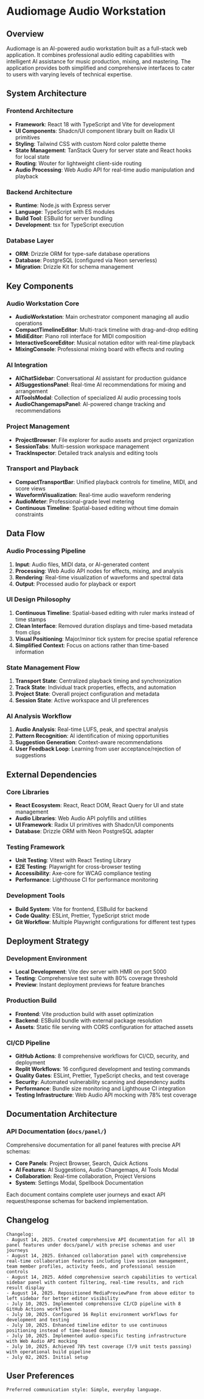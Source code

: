 # Audiomage Audio Workstation

## Overview

Audiomage is an AI-powered audio workstation built as a full-stack web application. It combines professional audio editing capabilities with intelligent AI assistance for music production, mixing, and mastering. The application provides both simplified and comprehensive interfaces to cater to users with varying levels of technical expertise.

## System Architecture

### Frontend Architecture

- **Framework**: React 18 with TypeScript and Vite for development
- **UI Components**: Shadcn/UI component library built on Radix UI primitives
- **Styling**: Tailwind CSS with custom Nord color palette theme
- **State Management**: TanStack Query for server state and React hooks for local state
- **Routing**: Wouter for lightweight client-side routing
- **Audio Processing**: Web Audio API for real-time audio manipulation and playback

### Backend Architecture

- **Runtime**: Node.js with Express server
- **Language**: TypeScript with ES modules
- **Build Tool**: ESBuild for server bundling
- **Development**: tsx for TypeScript execution

### Database Layer

- **ORM**: Drizzle ORM for type-safe database operations
- **Database**: PostgreSQL (configured via Neon serverless)
- **Migration**: Drizzle Kit for schema management

## Key Components

### Audio Workstation Core

- **AudioWorkstation**: Main orchestrator component managing all audio operations
- **CompactTimelineEditor**: Multi-track timeline with drag-and-drop editing
- **MidiEditor**: Piano roll interface for MIDI composition
- **InteractiveScoreEditor**: Musical notation editor with real-time playback
- **MixingConsole**: Professional mixing board with effects and routing

### AI Integration

- **AIChatSidebar**: Conversational AI assistant for production guidance
- **AISuggestionsPanel**: Real-time AI recommendations for mixing and arrangement
- **AIToolsModal**: Collection of specialized AI audio processing tools
- **AudioChangemapsPanel**: AI-powered change tracking and recommendations

### Project Management

- **ProjectBrowser**: File explorer for audio assets and project organization
- **SessionTabs**: Multi-session workspace management
- **TrackInspector**: Detailed track analysis and editing tools

### Transport and Playback

- **CompactTransportBar**: Unified playback controls for timeline, MIDI, and score views
- **WaveformVisualization**: Real-time audio waveform rendering
- **AudioMeter**: Professional-grade level metering
- **Continuous Timeline**: Spatial-based editing without time domain constraints

## Data Flow

### Audio Processing Pipeline

1. **Input**: Audio files, MIDI data, or AI-generated content
2. **Processing**: Web Audio API nodes for effects, mixing, and analysis
3. **Rendering**: Real-time visualization of waveforms and spectral data
4. **Output**: Processed audio for playback or export

### UI Design Philosophy

1. **Continuous Timeline**: Spatial-based editing with ruler marks instead of time stamps
2. **Clean Interface**: Removed duration displays and time-based metadata from clips
3. **Visual Positioning**: Major/minor tick system for precise spatial reference
4. **Simplified Context**: Focus on actions rather than time-based information

### State Management Flow

1. **Transport State**: Centralized playback timing and synchronization
2. **Track State**: Individual track properties, effects, and automation
3. **Project State**: Overall project configuration and metadata
4. **Session State**: Active workspace and UI preferences

### AI Analysis Workflow

1. **Audio Analysis**: Real-time LUFS, peak, and spectral analysis
2. **Pattern Recognition**: AI identification of mixing opportunities
3. **Suggestion Generation**: Context-aware recommendations
4. **User Feedback Loop**: Learning from user acceptance/rejection of suggestions

## External Dependencies

### Core Libraries

- **React Ecosystem**: React, React DOM, React Query for UI and state management
- **Audio Libraries**: Web Audio API polyfills and utilities
- **UI Framework**: Radix UI primitives with Shadcn/UI components
- **Database**: Drizzle ORM with Neon PostgreSQL adapter

### Testing Framework

- **Unit Testing**: Vitest with React Testing Library
- **E2E Testing**: Playwright for cross-browser testing
- **Accessibility**: Axe-core for WCAG compliance testing
- **Performance**: Lighthouse CI for performance monitoring

### Development Tools

- **Build System**: Vite for frontend, ESBuild for backend
- **Code Quality**: ESLint, Prettier, TypeScript strict mode
- **Git Workflow**: Multiple Playwright configurations for different test types

## Deployment Strategy

### Development Environment

- **Local Development**: Vite dev server with HMR on port 5000
- **Testing**: Comprehensive test suite with 80% coverage threshold
- **Preview**: Instant deployment previews for feature branches

### Production Build

- **Frontend**: Vite production build with asset optimization
- **Backend**: ESBuild bundle with external package resolution
- **Assets**: Static file serving with CORS configuration for attached assets

### CI/CD Pipeline

- **GitHub Actions**: 8 comprehensive workflows for CI/CD, security, and deployment
- **Replit Workflows**: 16 configured development and testing commands
- **Quality Gates**: ESLint, Prettier, TypeScript checks, and test coverage
- **Security**: Automated vulnerability scanning and dependency audits
- **Performance**: Bundle size monitoring and Lighthouse CI integration
- **Testing Infrastructure**: Web Audio API mocking with 78% test coverage

## Documentation Architecture

### API Documentation (`docs/panel/`)

Comprehensive documentation for all panel features with precise API schemas:

- **Core Panels**: Project Browser, Search, Quick Actions
- **AI Features**: AI Suggestions, Audio Changemaps, AI Tools Modal
- **Collaboration**: Real-time collaboration, Project Versions
- **System**: Settings Modal, Spellbook Documentation

Each document contains complete user journeys and exact API request/response schemas for backend implementation.

## Changelog

```
Changelog:
- August 14, 2025. Created comprehensive API documentation for all 10 panel features under docs/panel/ with precise schemas and user journeys
- August 14, 2025. Enhanced collaboration panel with comprehensive real-time collaboration features including live session management, team member profiles, activity feeds, and professional session controls
- August 14, 2025. Added comprehensive search capabilities to vertical sidebar panel with content filtering, real-time results, and rich result display
- August 14, 2025. Repositioned MediaPreviewPane from above editor to left sidebar for better editor visibility
- July 10, 2025. Implemented comprehensive CI/CD pipeline with 8 GitHub Actions workflows
- July 10, 2025. Configured 16 Replit environment workflows for development and testing
- July 10, 2025. Enhanced timeline editor to use continuous positioning instead of time-based domains
- July 10, 2025. Implemented audio-specific testing infrastructure with Web Audio API mocking
- July 10, 2025. Achieved 78% test coverage (7/9 unit tests passing) with operational build pipeline
- July 02, 2025. Initial setup
```

## User Preferences

```
Preferred communication style: Simple, everyday language.
```
